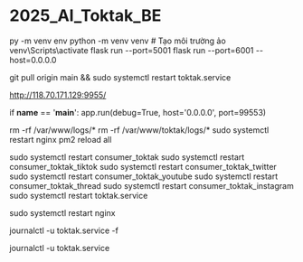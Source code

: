 # 2025_AI_Toktak_BE
py -m venv env
python -m venv venv  # Tạo môi trường ảo
venv\Scripts\activate
flask run --port=5001
flask run --port=6001 --host=0.0.0.0


git pull origin main && sudo systemctl restart toktak.service


http://118.70.171.129:9955/
    

if __name__ == '__main__':
    app.run(debug=True, host='0.0.0.0', port=99553)



 
rm -rf /var/www/logs/*
rm -rf /var/www/toktak/logs/*
sudo systemctl restart nginx 
pm2 reload all

sudo systemctl restart consumer_toktak
sudo systemctl restart consumer_toktak_tiktok
sudo systemctl restart consumer_toktak_twitter
sudo systemctl restart consumer_toktak_youtube
sudo systemctl restart consumer_toktak_thread
sudo systemctl restart consumer_toktak_instagram
sudo systemctl restart toktak.service

sudo systemctl restart nginx 



journalctl -u toktak.service -f


journalctl -u toktak.service
